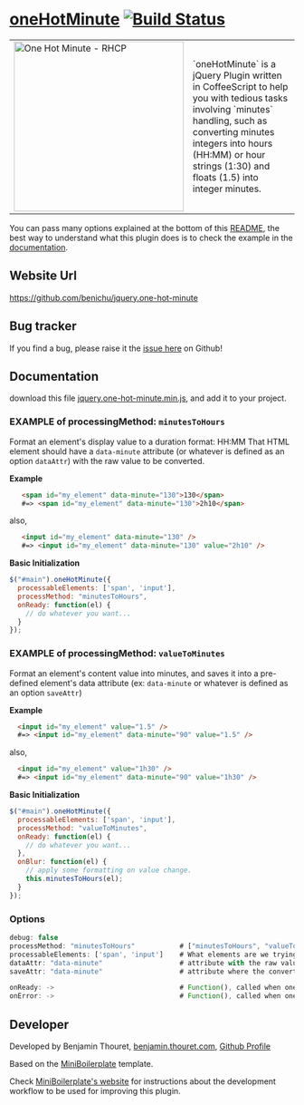 # [oneHotMinute](https://github.com/benichu/jquery.one-hot-minute) [![Build Status](https://travis-ci.org/benichu/jquery.one-hot-minute.png)](https://travis-ci.org/benichu/jquery.one-hot-minute)

<table>
  <tr>
    <td style="width:300px;">
      <img src="http://i.imgur.com/sVa20.jpg" alt="One Hot Minute - RHCP" style="width:300px;">
    </td>
    <td>
      `oneHotMinute` is a jQuery Plugin written in CoffeeScript to help you with tedious tasks involving
      `minutes` handling, such as converting minutes integers into hours (HH:MM) or hour strings (1:30) and
      floats (1.5) into integer minutes.
    </td>
  </tr>
<table>

You can pass many options explained at the bottom of this [README](#options), the best way to understand
what this plugin does is to check the example in the [documentation](#documentation).

## Website Url

https://github.com/benichu/jquery.one-hot-minute

## Bug tracker

If you find a bug, please raise it the [issue here](https://github.com/benichu/jquery.one-hot-minute/issues) on Github!

## Documentation

download this file [jquery.one-hot-minute.min.js](https://github.com/benichu/jquery.one-hot-minute/blob/master/js/jquery.one-hot-minute.min.js),
and add it to your project.


### EXAMPLE of processingMethod: `minutesToHours`

Format an element's display value to a duration format: HH:MM
That HTML element should have a `data-minute` attribute
(or whatever is defined as an option `dataAttr`) with the raw value to be converted.

__Example__

```html
   <span id="my_element" data-minute="130">130</span>
   #=> <span id="my_element" data-minute="130">2h10</span>
```
also,
```html
   <input id="my_element" data-minute="130" />
   #=> <input id="my_element" data-minute="130" value="2h10" />
```


__Basic Initialization__

```javascript
$("#main").oneHotMinute({
  processableElements: ['span', 'input'],
  processMethod: "minutesToHours",
  onReady: function(el) {
    // do whatever you want...
  }
});
```

### EXAMPLE of processingMethod: `valueToMinutes`

Format an element's content value into minutes, and saves it
into a pre-defined element's data attribute
(ex: `data-minute` or whatever is defined as an option `saveAttr`)

__Example__

```html
  <input id="my_element" value="1.5" />
  #=> <input id="my_element" data-minute="90" value="1.5" />
```
also,
```html
  <input id="my_element" value="1h30" />
  #=> <input id="my_element" data-minute="90" value="1h30" />
```

__Basic Initialization__

```javascript
$("#main").oneHotMinute({
  processableElements: ['span', 'input'],
  processMethod: "valueToMinutes",
  onReady: function(el) {
    // do whatever you want...
  },
  onBlur: function(el) {
    // apply some formatting on value change.
    this.minutesToHours(el);
  }
});
```

### Options

```javascript
debug: false
processMethod: "minutesToHours"           # ["minutesToHours", "valueToMinutes"]
processableElements: ['span', 'input']    # What elements are we trying to process?
dataAttr: "data-minute"                   # attribute with the raw value to be converted (used with processMethod: `minutesToHours`)
saveAttr: "data-minute"                   # attribute where the converted value is saved (used with processMethod: `valueToMinutes`)

onReady: ->                               # Function(), called when oneHotMinute has processed all the elements
onError: ->                               # Function(), called when oneHotMinute has experienced an error
```

## Developer

Developed by Benjamin Thouret, [benjamin.thouret.com](http://benjamin.thouret.com),
[Github Profile](http://github.com/benichu)

Based on the [MiniBoilerplate](http://miniboilerplate.com/) template.

Check [MiniBoilerplate's website](http://miniboilerplate.com/) for instructions
about the development workflow to be used for improving this plugin.
